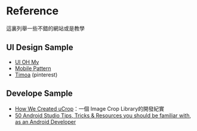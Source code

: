 # Reference
這裏列舉一些不錯的網站或是教學

## UI Design Sample
* [UI OH My](http://uiohmy.com/)
* [Mobile Pattern](http://www.mobile-patterns.com/)
* [Timoa](https://www.pinterest.com/timoa/) (pinterest)

## Develope Sample
* [How We Created uCrop](https://yalantis.com/blog/how-we-created-ucrop-our-own-image-cropping-library-for-android/)：一個 Image Crop Library的開發紀實
* [50 Android Studio Tips, Tricks & Resources you should be familiar with, as an Android Developer](https://medium.com/@mmbialas/50-android-studio-tips-tricks-resources-you-should-be-familiar-with-as-an-android-developer-af86e7cf56d2#.6ya699y8l)
